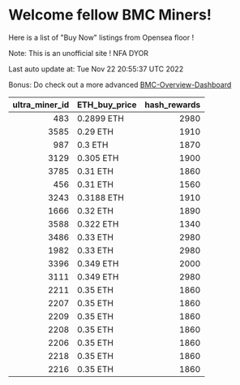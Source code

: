 # Welcome fellow BMC Miners!
Here is a list of "Buy Now" listings from Opensea floor !

Note: This is an unofficial site ! NFA DYOR

Last auto update at: Tue Nov 22 20:55:37 UTC 2022

Bonus: Do check out a more advanced [BMC-Overview-Dashboard](https://dune.com/defifunk/BMC-Overview-Dashboard)


|   ultra_miner_id | ETH_buy_price   |   hash_rewards |
|-----------------:|:----------------|---------------:|
|              483 | 0.2899 ETH      |           2980 |
|             3585 | 0.29 ETH        |           1910 |
|              987 | 0.3 ETH         |           1870 |
|             3129 | 0.305 ETH       |           1900 |
|             3785 | 0.31 ETH        |           1860 |
|              456 | 0.31 ETH        |           1560 |
|             3243 | 0.3188 ETH      |           1910 |
|             1666 | 0.32 ETH        |           1890 |
|             3588 | 0.322 ETH       |           1340 |
|             3486 | 0.33 ETH        |           2980 |
|             1982 | 0.33 ETH        |           2980 |
|             3396 | 0.349 ETH       |           2000 |
|             3111 | 0.349 ETH       |           2980 |
|             2211 | 0.35 ETH        |           1860 |
|             2207 | 0.35 ETH        |           1860 |
|             2209 | 0.35 ETH        |           1860 |
|             2208 | 0.35 ETH        |           1860 |
|             2206 | 0.35 ETH        |           1860 |
|             2218 | 0.35 ETH        |           1860 |
|             2216 | 0.35 ETH        |           1860 |